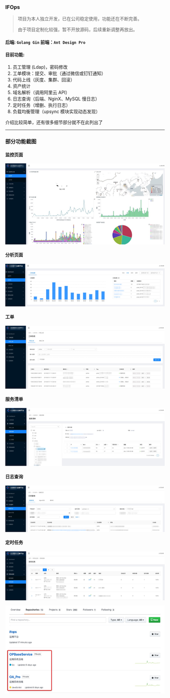 

### IFOps
> 项目为本人独立开发，已在公司稳定使用，功能还在不断完善。
>
> 由于项目定制化较强，暂不开放源码，后续重新调整再放出。

#### 后端: `Golang Gin` 前端：`Ant Design Pro`

#### 目前功能:
1. 员工管理 (Ldap)，密码修改
2. 工单模块：提交、审批（通过微信或钉钉通知）
3. 代码上线（灰度、集群、回滚）
4. 资产统计
5. 域名解析（调用阿里云 API）
6. 日志查询（后端、NginX、MySQL 慢日志）
7. 定时任务（增删、执行日志）
8. 负载均衡管理（upsync 模块实现动态发现）



介绍比较简单，还有很多细节部分就不在此列出了

-------

### 部分功能截图
#### 监控页面
![](./screenshots/dashboard.jpg)

#### 分析页面

![](./screenshots/analysis.jpg)

#### 工单

![](./screenshots/workorder.jpg)

#### 服务清单

![](./screenshots/services.jpg)

#### 日志查询

![](./screenshots/logquery.jpg)

#### 定时任务

![](./screenshots/cronserver.jpg)



![](./screenshots/repos.jpg)
